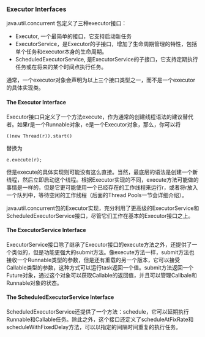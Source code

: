 ### Executor Interfaces

java.util.concurrent 包定义了三种executor接口：

* Executor, 一个最简单的接口，它支持启动新任务
* ExecutorService，是Executor的子接口，增加了生命周期管理的特性，包括单个任务和executor本身的生命周期。
* ScheduledExecutorService, 是ExecutorService的子接口，它支持定期执行任务或在将来的某个时间点执行任务。


通常，一个executor对象会声明为以上三个接口类型之一，而不是一个executor的具体实现类。


#### The Executor Interface

Executor接口只定义了一个方法execute，作为通常的创建线程语法的建议替代者。如果r是一个Runnable对象，e是一个Executor对象，那么，你可以将

```
()new Thread(r)).start()

```

替换为

```
e.execute(r);

```


但是execute的具体实现则可能没有这么直接。当然，最底层的语法是创建一个新线程，然后立即启动这个线程。根据Executor实现的不同，execute方法可能做的事情是一样的，但是它更可能使用一个已经存在的工作线程来运行r，或者将r放入一个队列中，等待空闲的工作线程（后面的Thread Pools一节会详细介绍）。

java.util.concurrent包的Executor实现，充分利用了更高级的ExecutorService和ScheduledExecutorService接口，尽管它们工作在基本的Executor接口之上。


#### The ExecutorService Interface

ExecutorService接口除了继承了Executor接口的execute方法之外，还提供了一个类似的，但是功能更强大的submit方法。像execute方法一样，submit方法也接收一个Runnable类型的参数，但是还有重载的另一个版本，它可以接受Callable类型的参数，这种方式可以运行task返回一个值。submit方法返回一个Future对象，通过这个对象可以获取Callable的返回值，并且可以管理Callbale和Runnable对象的状态。


#### The ScheduledExecutorService Interface


ScheduledExecutorService还提供了一个方法：schedule，它可以延期执行Runnable和Callable任务。除此之外，这个接口还定义了scheduleAtFixRate和scheduleWithFixedDelay方法，可以以指定的间隔时间重复的执行任务。




























